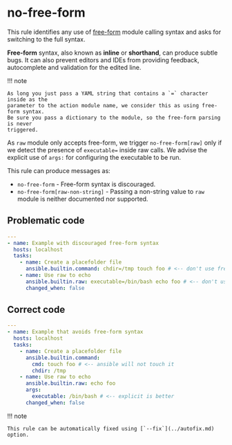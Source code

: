# no-free-form

This rule identifies any use of
[free-form](https://docs.ansible.com/ansible/2.7/user_guide/playbooks_intro.html#action-shorthand)
module calling syntax and asks for switching to the full syntax.

**Free-form** syntax, also known as **inline** or **shorthand**, can produce
subtle bugs. It can also prevent editors and IDEs from providing feedback,
autocomplete and validation for the edited line.

!!! note

    As long you just pass a YAML string that contains a `=` character inside as the
    parameter to the action module name, we consider this as using free-form syntax.
    Be sure you pass a dictionary to the module, so the free-form parsing is never
    triggered.

As `raw` module only accepts free-form, we trigger `no-free-form[raw]` only if
we detect the presence of `executable=` inside raw calls. We advise the explicit
use of `args:` for configuring the executable to be run.

This rule can produce messages as:

- `no-free-form` - Free-form syntax is discouraged.
- `no-free-form[raw-non-string]` - Passing a non-string value to `raw` module is
  neither documented nor supported.

## Problematic code

```yaml
---
- name: Example with discouraged free-form syntax
  hosts: localhost
  tasks:
    - name: Create a placefolder file
      ansible.builtin.command: chdir=/tmp touch foo # <-- don't use free-form
    - name: Use raw to echo
      ansible.builtin.raw: executable=/bin/bash echo foo # <-- don't use executable=
      changed_when: false
```

## Correct code

```yaml
---
- name: Example that avoids free-form syntax
  hosts: localhost
  tasks:
    - name: Create a placefolder file
      ansible.builtin.command:
        cmd: touch foo # <-- ansible will not touch it
        chdir: /tmp
    - name: Use raw to echo
      ansible.builtin.raw: echo foo
      args:
        executable: /bin/bash # <-- explicit is better
      changed_when: false
```

!!! note

    This rule can be automatically fixed using [`--fix`](../autofix.md) option.
